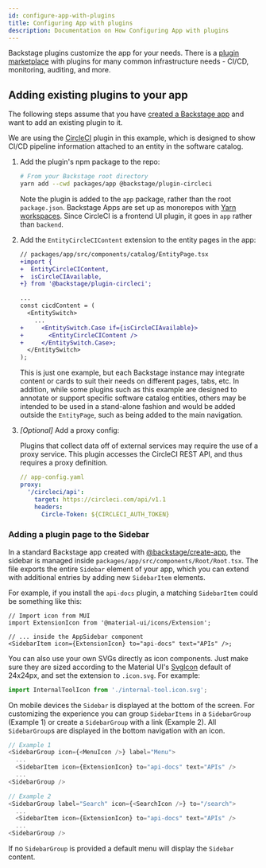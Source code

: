 ```yaml
---
id: configure-app-with-plugins
title: Configuring App with plugins
description: Documentation on How Configuring App with plugins
---
```


Backstage plugins customize the app for your needs. There is a
[plugin marketplace](https://backstage.io/plugins) with plugins for many common
infrastructure needs - CI/CD, monitoring, auditing, and more.

## Adding existing plugins to your app

The following steps assume that you have
[created a Backstage app](./create-an-app.md) and want to add an existing plugin
to it.

We are using the
[CircleCI](https://github.com/backstage/backstage/blob/master/plugins/circleci/README.md)
plugin in this example, which is designed to show CI/CD pipeline information attached
to an entity in the software catalog.

1. Add the plugin's npm package to the repo:

   ```bash
   # From your Backstage root directory
   yarn add --cwd packages/app @backstage/plugin-circleci
   ```

   Note the plugin is added to the `app` package, rather than the root
   `package.json`. Backstage Apps are set up as monorepos with
   [Yarn workspaces](https://classic.yarnpkg.com/en/docs/workspaces/). Since
   CircleCI is a frontend UI plugin, it goes in `app` rather than `backend`.

2. Add the `EntityCircleCIContent` extension to the entity pages in the app:

   ```diff
   // packages/app/src/components/catalog/EntityPage.tsx
   +import {
   +  EntityCircleCIContent,
   +  isCircleCIAvailable,
   +} from '@backstage/plugin-circleci';

   ...
   const cicdContent = (
     <EntitySwitch>
       ...
   +     <EntitySwitch.Case if={isCircleCIAvailable}>
   +       <EntityCircleCIContent />
   +     </EntitySwitch.Case>;
     </EntitySwitch>
   );
   ```

   This is just one example, but each Backstage instance may integrate content or
   cards to suit their needs on different pages, tabs, etc. In addition, while some
   plugins such as this example are designed to annotate or support specific software
   catalog entities, others may be intended to be used in a stand-alone fashion and
   would be added outside the `EntityPage`, such as being added to the main navigation.

3. _[Optional]_ Add a proxy config:

   Plugins that collect data off of external services may require the use of a proxy service.
   This plugin accesses the CircleCI REST API, and thus requires a proxy definition.

   ```yaml
   // app-config.yaml
   proxy:
     '/circleci/api':
       target: https://circleci.com/api/v1.1
       headers:
         Circle-Token: ${CIRCLECI_AUTH_TOKEN}
   ```

### Adding a plugin page to the Sidebar

In a standard Backstage app created with
[@backstage/create-app](./create-an-app.md), the sidebar is managed inside
`packages/app/src/components/Root/Root.tsx`. The file exports the entire
`Sidebar` element of your app, which you can extend with additional entries by
adding new `SidebarItem` elements.

For example, if you install the `api-docs` plugin, a matching `SidebarItem`
could be something like this:

```tsx
// Import icon from MUI
import ExtensionIcon from '@material-ui/icons/Extension';

// ... inside the AppSidebar component
<SidebarItem icon={ExtensionIcon} to="api-docs" text="APIs" />;
```

You can also use your own SVGs directly as icon components. Just make sure they
are sized according to the Material UI's
[SvgIcon](https://material-ui.com/api/svg-icon/) default of 24x24px, and set the
extension to `.icon.svg`. For example:

```ts
import InternalToolIcon from './internal-tool.icon.svg';
```

On mobile devices the `Sidebar` is displayed at the bottom of the screen. For
customizing the experience you can group `SidebarItems` in a `SidebarGroup`
(Example 1) or create a `SidebarGroup` with a link (Example 2). All
`SidebarGroup`s are displayed in the bottom navigation with an icon.

```ts
// Example 1
<SidebarGroup icon={<MenuIcon />} label="Menu">
  ...
  <SidebarItem icon={ExtensionIcon} to="api-docs" text="APIs" />
  ...
<SidebarGroup />
```

```ts
// Example 2
<SidebarGroup label="Search" icon={<SearchIcon />} to="/search">
  ...
  <SidebarItem icon={ExtensionIcon} to="api-docs" text="APIs" />
  ...
<SidebarGroup />
```

If no `SidebarGroup` is provided a default menu will display the `Sidebar`
content.
